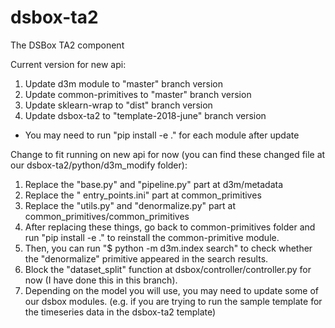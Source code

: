 # dsbox-ta2
The DSBox TA2 component

Current version for new api:
1.	Update d3m module to "master" branch version
2.	Update common-primitives to "master" branch version
3.	Update sklearn-wrap to "dist" branch version
4.	Update dsbox-ta2 to "template-2018-june" branch version
* You may need to run "pip install -e ." for each module after update

Change to fit running on new api for now 
(you can find these changed file at our dsbox-ta2/python/d3m_modify folder):
1.	Replace the "base.py" and "pipeline.py" part at d3m/metadata
2.	Replace the " entry_points.ini" part at common_primitives
3.	Replace the "utils.py" and "denormalize.py" part at common_primitives/common_primitives
4.	After replacing these things, go back to common-primitives folder and run "pip install -e ." to reinstall the common-primitive module.
5.	Then, you can run "$ python -m d3m.index search" to check whether the "denormalize" primitive appeared in the search results.
6.	Block the "dataset_split" function at dsbox/controller/controller.py for now (I have done this in this branch).
7.	Depending on the model you will use, you may need to update some of our dsbox modules. (e.g. if you are trying to run the sample template for the timeseries data in the dsbox-ta2 template)

